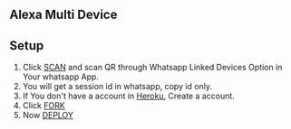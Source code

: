 ## Alexa Multi Device

## Setup

1. Click [SCAN](https://alexa-network.herokuapp.com/) and scan QR through Whatsapp Linked Devices Option in Your whatsapp App.
2. You will get a session id in whatsapp, copy id only.
3. If You don't have a account in [Heroku](https://signup.heroku.com/), Create a account.
4. Click [FORK](https://github.com/5hefin/Alexa-MD/fork)
5. Now [DEPLOY](https://heroku.com/deploy?template=https://github.com/5hefin/Alexa-MD)
